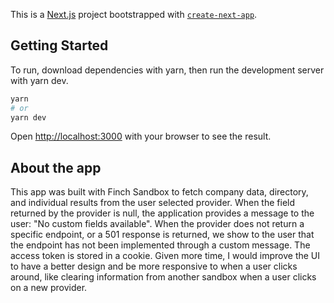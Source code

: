 This is a [Next.js](https://nextjs.org/) project bootstrapped with [`create-next-app`](https://github.com/vercel/next.js/tree/canary/packages/create-next-app).

## Getting Started

To run, download dependencies with yarn, then run the development server with yarn dev. 

```bash
yarn
# or
yarn dev
```

Open [http://localhost:3000](http://localhost:3000) with your browser to see the result.

## About the app 

This app was built with Finch Sandbox to fetch company data, directory, and individual results from the user selected provider. 
When the field returned by the provider is null, the application provides a message to the user: "No custom fields available". 
When the provider does not return a specific endpoint, or a 501 response is returned, we show to the user that the endpoint has not been implemented through a custom message. 
The access token is stored in a cookie. 
Given more time, I would improve the UI to have a better design and be more responsive to when a user clicks around, like clearing information from another sandbox when a user clicks on a new provider. 
